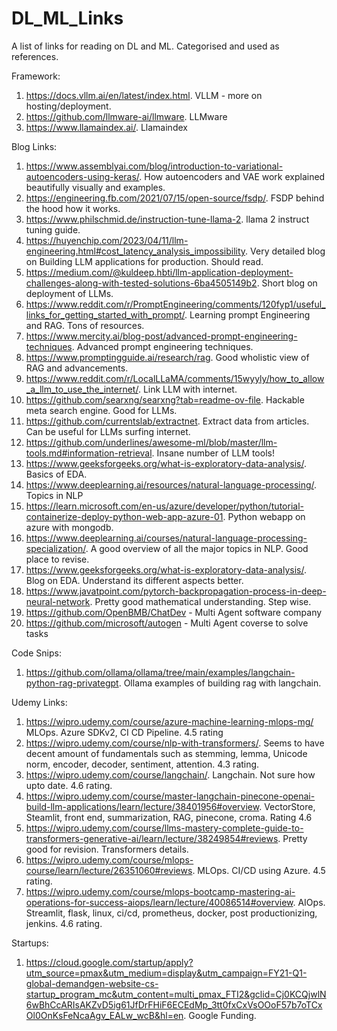 # DL_ML_Links
A list of links for reading on DL and ML. Categorised and used as references.


Framework:
1. https://docs.vllm.ai/en/latest/index.html. VLLM - more on hosting/deployment.
2. https://github.com/llmware-ai/llmware. LLMware
3. https://www.llamaindex.ai/. Llamaindex

Blog Links:
1. https://www.assemblyai.com/blog/introduction-to-variational-autoencoders-using-keras/. How autoencoders and VAE work explained beautifully visually and examples.
2. https://engineering.fb.com/2021/07/15/open-source/fsdp/. FSDP behind the hood how it works.
3. https://www.philschmid.de/instruction-tune-llama-2. llama 2 instruct tuning guide.
4. https://huyenchip.com/2023/04/11/llm-engineering.html#cost_latency_analysis_impossibility. Very detailed blog on Building LLM applications for production. Should read.
5. https://medium.com/@kuldeep.hbti/llm-application-deployment-challenges-along-with-tested-solutions-6ba4505149b2. Short blog on deployment of LLMs.
6. https://www.reddit.com/r/PromptEngineering/comments/120fyp1/useful_links_for_getting_started_with_prompt/. Learning prompt Engineering and RAG. Tons of resources.
7. https://www.mercity.ai/blog-post/advanced-prompt-engineering-techniques. Advanced prompt engineering techniques.
8. https://www.promptingguide.ai/research/rag. Good wholistic view of RAG and advancements.
9. https://www.reddit.com/r/LocalLLaMA/comments/15wyyly/how_to_allow_a_llm_to_use_the_internet/. Link LLM with internet.
10. https://github.com/searxng/searxng?tab=readme-ov-file. Hackable meta search engine. Good for LLMs.
11. https://github.com/currentslab/extractnet. Extract data from articles. Can be useful for LLMs surfing internet.
12. https://github.com/underlines/awesome-ml/blob/master/llm-tools.md#information-retrieval. Insane number of LLM tools!
13. https://www.geeksforgeeks.org/what-is-exploratory-data-analysis/. Basics of EDA.
14. https://www.deeplearning.ai/resources/natural-language-processing/. Topics in NLP
15. https://learn.microsoft.com/en-us/azure/developer/python/tutorial-containerize-deploy-python-web-app-azure-01. Python webapp on azure with mongodb.
16. https://www.deeplearning.ai/courses/natural-language-processing-specialization/. A good overview of all the major topics in NLP. Good place to revise.
17. https://www.geeksforgeeks.org/what-is-exploratory-data-analysis/. Blog on EDA. Understand its different aspects better.
18. https://www.javatpoint.com/pytorch-backpropagation-process-in-deep-neural-network. Pretty good mathematical understanding. Step wise.
19. https://github.com/OpenBMB/ChatDev - Multi Agent software company
20. https://github.com/microsoft/autogen - Multi Agent coverse to solve tasks

Code Snips:
1. https://github.com/ollama/ollama/tree/main/examples/langchain-python-rag-privategpt. Ollama examples of building rag with langchain.


Udemy Links:
1. https://wipro.udemy.com/course/azure-machine-learning-mlops-mg/ MLOps. Azure SDKv2, CI CD Pipeline. 4.5 rating
2. https://wipro.udemy.com/course/nlp-with-transformers/. Seems to have decent amount of fundamentals such as stemming, lemma, Unicode norm, encoder, decoder, sentiment, attention. 4.3 rating.
3. https://wipro.udemy.com/course/langchain/. Langchain. Not sure how upto date. 4.6 rating.
4. https://wipro.udemy.com/course/master-langchain-pinecone-openai-build-llm-applications/learn/lecture/38401956#overview. VectorStore, Steamlit, front end, summarization, RAG, pinecone, croma. Rating 4.6
5. https://wipro.udemy.com/course/llms-mastery-complete-guide-to-transformers-generative-ai/learn/lecture/38249854#reviews. Pretty good for revision. Transformers details.
6. https://wipro.udemy.com/course/mlops-course/learn/lecture/26351060#reviews. MLOps. CI/CD using Azure. 4.5 rating.
7. https://wipro.udemy.com/course/mlops-bootcamp-mastering-ai-operations-for-success-aiops/learn/lecture/40086514#overview. AIOps. Streamlit, flask, linux, ci/cd, prometheus, docker, post productionizing, jenkins. 4.6 rating.

Startups:
1. https://cloud.google.com/startup/apply?utm_source=pmax&utm_medium=display&utm_campaign=FY21-Q1-global-demandgen-website-cs-startup_program_mc&utm_content=multi_pmax_FTI2&gclid=Cj0KCQjwlN6wBhCcARIsAKZvD5ig61JfDrFHiF6ECEdMp_3tt0fxCxVsOOoF57b7oTCxOl0OnKsFeNcaAgv_EALw_wcB&hl=en. Google Funding.
